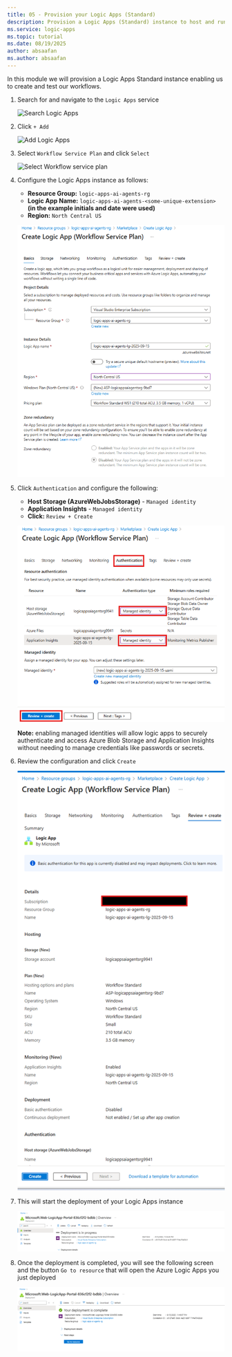 ```yaml
---
title: 05 - Provision your Logic Apps (Standard)
description: Provision a Logic Apps (Standard) instance to host and run agent workflows.
ms.service: logic-apps
ms.topic: tutorial
ms.date: 08/19/2025
author: absaafan
ms.author: absaafan
---
```


In this module we will provision a Logic Apps Standard instance enabling us to create and test our workflows.

1. Search for and navigate to the `Logic Apps` service

    ![Search Logic Apps](./images/05_01_search_logic_apps.png "search logic apps")

1. Click `+ Add`

    ![Add Logic Apps](./images/05_02_add_logic_apps.png "add logic apps")

1. Select `Workflow Service Plan` and click `Select`

    ![Select Workflow service plan](./images/05_03_select_workflow_service_plan.png "select workflow service plan")

1. Configure the Logic Apps instance as follows:

    - **Resource Group:** `logic-apps-ai-agents-rg`
    - **Logic App Name:** `logic-apps-ai-agents-<some-unique-extension>` **(in the example initials and date were used)**
    - **Region:** `North Central US`
    
    ![Configure Logic Apps Instance](./images/05_04_configure_logic_apps_instance.png "configure logic apps instance")

1. Click `Authentication` and configure the following:
   
   - **Host Storage (AzureWebJobsStorage)** - `Managed identity`
   - **Application Insights** - `Managed identity`
    - **Click:** `Review + Create`

   ![Configure Logic Apps Instance - Authentication](./images/05_04_configure_logic_apps_instance_authentication.png "configure logic apps instance authentication")

   **Note:** enabling managed identities will allow logic apps to securely authenticate and access Azure Blob Storage and Application Insights without needing to manage credentials like passwords or secrets.

1. Review the configuration and click `Create`

    ![Review Configuration and Create](./images/05_05_review_create_logic_apps_instance.png "review configuration and create")    


1. This will start the deployment of your Logic Apps instance 

    ![Deployment In Progress](./images/05_06_deployment_in_progress.png "deployment in progress")


1. Once the deployment is completed, you will see the following screen and the button `Go to resource` that will open the Azure Logic Apps you just deployed

    ![Deployment Complete](./images/05_07_deployment_complete.png "deployment complete")

